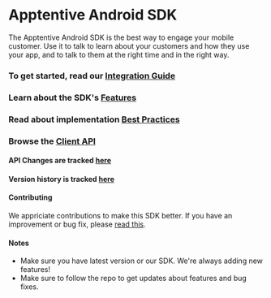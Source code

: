 # Apptentive Android SDK

The Apptentive Android SDK is the best way to engage your mobile customer. Use it to talk to learn about your customers
and how they use your app, and to talk to them at the right time and in the right way.

### To get started, read our [Integration Guide](docs/IntegrationAndTesting.md)

### Learn about the SDK's [Features](docs/Features.md)

### Read about implementation [Best Practices](docs/BestPractices.md)

### Browse the [Client API](http://www.apptentive.com/docs/android/api)

#### API Changes are tracked [here](docs/APIChanges.md)

#### Version history is tracked [here](CHANGELOG.md)

#### Contributing

We appriciate contributions to make this SDK better. If you have an improvement or bug fix, please [read this](CONTRIBUTING.md).

#### Notes

* Make sure you have latest version or our SDK. We're always adding new features!
* Make sure to follow the repo to get updates about features and bug fixes.
